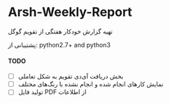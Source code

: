 # Arsh-Weekly-Report
تهیه گزارش خودکار هفتگی از تقویم گوگل

پشتیبانی از: python2.7+ and python3

#### TODO
-  [ ] بخش دریافت آی‌دی تقویم به شکل تعاملی
-  [ ] نمایش کارهای انجام شده و انجام نشده با رنگ‌های مختلف
-  [ ] تولید فایل PDF از اطلاعات
